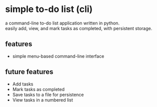 # simple to-do list (cli)

a command-line to-do list application written in python.  
easily add, view, and mark tasks as completed, with persistent storage.

## features
- simple menu-based command-line interface

## future features
- Add tasks
- Mark tasks as completed
- Save tasks to a file for persistence
- View tasks in a numbered list
